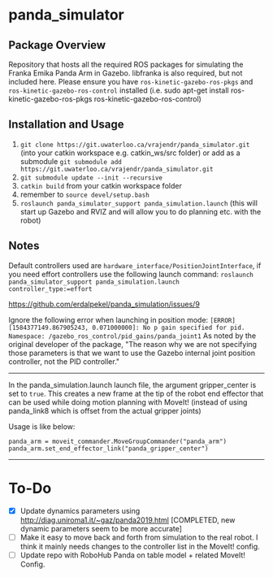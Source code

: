 # panda_simulator

## Package Overview
Repository that hosts all the required ROS packages for simulating the Franka Emika Panda Arm in Gazebo. libfranka is also required, but not included here. Please ensure you have `ros-kinetic-gazebo-ros-pkgs` and `ros-kinetic-gazebo-ros-control` installed (i.e. sudo apt-get install ros-kinetic-gazebo-ros-pkgs ros-kinetic-gazebo-ros-control)

## Installation and Usage
1. `git clone https://git.uwaterloo.ca/vrajendr/panda_simulator.git` (into your catkin workspace e.g. catkin_ws/src folder) or add as a submodule `git submodule add https://git.uwaterloo.ca/vrajendr/panda_simulator.git`
2. `git submodule update --init --recursive`
3. `catkin build` from your catkin workspace folder
4. remember to `source devel/setup.bash` 
5. `roslaunch panda_simulator_support panda_simulation.launch` (this will start up Gazebo and RVIZ and will allow you to do planning etc. with the robot)

## Notes

Default controllers used are `hardware_interface/PositionJointInterface`, if you need effort controllers use the following launch command:
`roslaunch panda_simulator_support panda_simulation.launch controller_type:=effort`

https://github.com/erdalpekel/panda_simulation/issues/9

Ignore the following error when launching in position mode:
`[ERROR] [1584377149.867905243, 0.071000000]: No p gain specified for pid. Namespace: /gazebo_ros_control/pid_gains/panda_joint1`
As noted by the original developer of the package, "The reason why we are not specifying those parameters is that we want to use the Gazebo internal joint position controller, not the PID controller."

---

In the panda_simulation.launch launch file, the argument gripper_center is set to `true`. This creates a new frame at the tip of the robot end effector that can be used while doing motion planning with MoveIt! (instead of using panda_link8 which is offset from the actual gripper joints)

Usage is like below:
```
panda_arm = moveit_commander.MoveGroupCommander("panda_arm")
panda_arm.set_end_effector_link("panda_gripper_center")
```

---

# To-Do

- [x] Update dynamics parameters using http://diag.uniroma1.it/~gaz/panda2019.html [COMPLETED, new dynamic parameters seem to be more accurate]
- [ ] Make it easy to move back and forth from simulation to the real robot. I think it mainly needs changes to the controller list in the MoveIt! config.
- [ ] Update repo with RoboHub Panda on table model + related MoveIt! Config.